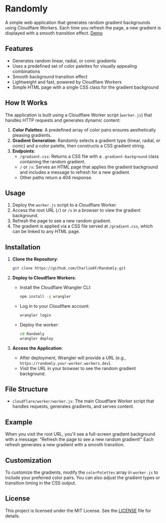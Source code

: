 # Randomly

A simple web application that generates random gradient backgrounds using Cloudflare Workers. Each time you refresh the page, a new gradient is displayed with a smooth transition effect.
[Demo](https://charlie6f.github.io/Randomly/)

## Features

- Generates random linear, radial, or conic gradients
- Uses a predefined set of color palettes for visually appealing combinations
- Smooth background transition effect
- Lightweight and fast, powered by Cloudflare Workers
- Simple HTML page with a single CSS class for the gradient background

## How It Works

The application is built using a Cloudflare Worker script (`worker.js`) that handles HTTP requests and generates dynamic content:

1. **Color Palettes**: A predefined array of color pairs ensures aesthetically pleasing gradients.
2. **Gradient Generation**: Randomly selects a gradient type (linear, radial, or conic) and a color palette, then constructs a CSS gradient string.
3. **Endpoints**:
   - `/gradient.css`: Returns a CSS file with a `.gradient-background` class containing the random gradient.
   - `/` or `/x`: Serves an HTML page that applies the gradient background and includes a message to refresh for a new gradient.
   - Other paths return a 404 response.

## Usage

1. Deploy the `worker.js` script to a Cloudflare Worker.
2. Access the root URL (`/`) or `/x` in a browser to view the gradient background.
3. Refresh the page to see a new random gradient.
4. The gradient is applied via a CSS file served at `/gradient.css`, which can be linked to any HTML page.

## Installation

1. **Clone the Repository**:
   ```bash
   git clone https://github.com/Charlie6F/Randomly.git
   ```

2. **Deploy to Cloudflare Workers**:
   - Install the Cloudflare Wrangler CLI:
     ```bash
     npm install -g wrangler
     ```
   - Log in to your Cloudflare account:
     ```bash
     wrangler login
     ```
   - Deploy the worker:
     ```bash
     cd Randomly
     wrangler deploy
     ```

3. **Access the Application**:
   - After deployment, Wrangler will provide a URL (e.g., `https://randomly.your-worker.workers.dev`).
   - Visit the URL in your browser to see the random gradient background.

## File Structure

- `cloudflare/worker/worker.js`: The main Cloudflare Worker script that handles requests, generates gradients, and serves content.

## Example

When you visit the root URL, you'll see a full-screen gradient background with a message: "Refresh the page to see a new random gradient!" Each refresh generates a new gradient with a smooth transition.

## Customization

To customize the gradients, modify the `colorPalettes` array in `worker.js` to include your preferred color pairs. You can also adjust the gradient types or transition timing in the CSS output.

## License

This project is licensed under the MIT License. See the [LICENSE](LICENSE) file for details.